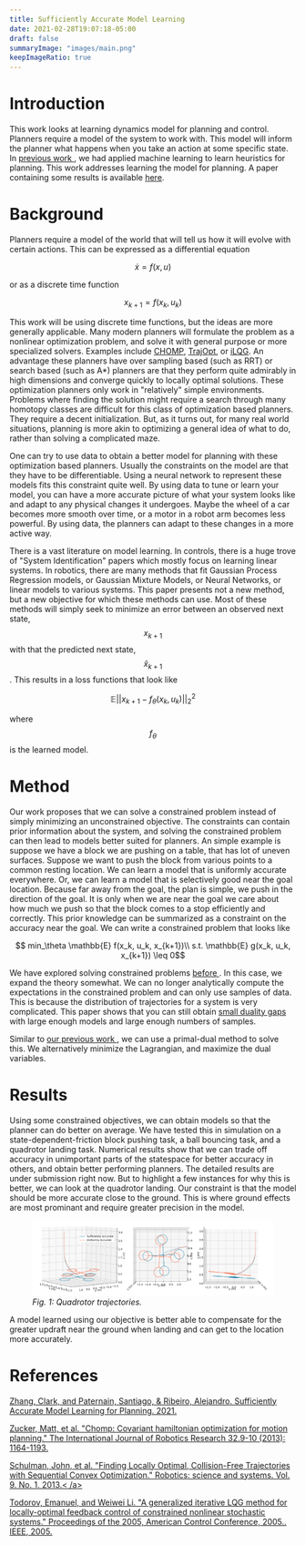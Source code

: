 ```yaml
---
title: Sufficiently Accurate Model Learning
date: 2021-02-28T19:07:18-05:00
draft: false
summaryImage: "images/main.png"
keepImageRatio: true
---
```


<script src="https://cdn.mathjax.org/mathjax/latest/MathJax.js?config=TeX-AMS-MML_HTMLorMML" type="text/javascript"></script>


# Introduction
This work looks at learning dynamics model for planning and control. Planners require a model of the system to work with. This model will inform the planner what happens when you take an action at some specific state. In <a href="../learning_implicit"> previous work </a>, we had applied machine learning to learn heuristics for planning. This work addresses learning the model for planning. A paper containing some results is available [here](#zhang2021). 

# Background
Planners require a model of the world that will tell us how it will evolve with certain actions. This can be expressed as a differential equation

$$\dot{x} = f(x, u)$$

or as a discrete time function

$$x_{k+1} = f(x_k, u_k)$$ 

This work will be using discrete time functions, but the ideas are more generally applicable.
Many modern planners will formulate the problem as a nonlinear optimization problem, and solve it with general purpose or more specialized solvers. Examples include [CHOMP](#zucker2013), [TrajOpt](#schulman2013), or [iLQG](#todorov2005). An advantage these planners have over sampling based (such as RRT) or search based (such as A*) planners are that they perform quite admirably in high dimensions and converge quickly to locally optimal solutions. These optimization planners only work in "relatively" simple environments. Problems where finding the solution might require a search through many homotopy classes are difficult for this class of optimization based planners. They require a decent initialization. But, as it turns out, for many real world situations, planning is more akin to optimizing a general idea of what to do, rather than solving a complicated maze.

One can try to use data to obtain a better model for planning  with these optimization based planners. Usually the constraints on the model are that they have to be differentiable. Using a neural network to represent these models fits this constraint quite well. By using data to tune or learn your model, you can have a more accurate picture of what your system looks like and adapt to any physical changes it undergoes. Maybe the wheel of a car becomes more smooth over time, or a motor in a robot arm becomes less powerful. By using data, the planners can adapt to these changes in a more active way. 

There is a vast literature on model learning. In controls, there is a huge trove of "System Identification" papers which mostly focus on learning linear systems. In robotics, there are many methods that fit Gaussian Process Regression models, or Gaussian Mixture Models, or Neural Networks, or linear models to various systems. This paper presents not a new method, but a new objective for which these methods can use. Most of these methods will simply seek to minimize an error between an observed next state, $$x_{k+1}$$ with that the predicted next state, $$\hat{x}_{k+1}$$. This results in a loss functions that look like

$$ \mathbb{E} || x_{k+1} - f_\theta(x_k, u_k) ||_2^2$$

where $$f_\theta$$ is the learned model.

# Method
Our work proposes that we can solve a constrained problem instead of simply minimizing an unconstrained objective. The constraints can contain prior information about the system, and solving the constrained problem can then lead to models better suited for planners.
An simple example is suppose we have a block we are pushing on a table, that has lot of uneven surfaces. Suppose we want to push the block from various points to a common resting location. We can learn a model that is uniformly accurate everywhere. Or, we can learn a model that is selectively good near the goal location. Because far away from the goal, the plan is simple, we push in the direction of the goal. It is only when we are near the goal we care about how much we push so that the block comes to a stop efficiently and correctly. This prior knowledge can be summarized as a constraint on the accuracy near the goal. We can write a constrained problem that looks like

$$ min_\theta \mathbb{E} f(x_k, u_k, x_{k+1})\\
s.t. \mathbb{E} g(x_k, u_k, x_{k+1}) \leq 0$$


We have explored solving constrained problems <a href="/2018/09/09/constrained_wireless"> before </a>. In this case, we expand the theory somewhat. We can no longer analytically compute the expectations in the constrained problem and can only use samples of data. This is because the distribution of trajectories for a system is very complicated. This paper shows that you can still obtain [small duality gaps](https://en.wikipedia.org/wiki/Duality_gap) with large enough models and large enough numbers of samples.

Similar to <a href="/2018/09/09/constrained_wireless"> our previous work </a>, we can use a primal-dual method to solve this. We alternatively minimize the Lagrangian, and maximize the dual variables.

# Results
Using some constrained objectives, we can obtain models so that the planner can do better on average. We have tested this in simulation on a state-dependent-friction block pushing task, a ball bouncing task, and a quadrotor landing task. Numerical results show that we can trade off accuracy in unimportant parts of the statespace for better accuracy in others, and obtain better performing planners. The detailed results are under submission right now. But to highlight a few instances for why this is better, we can look at the quadrotor landing. Our constraint is that the model should be more accurate close to the ground. This is where ground effects are most prominant and require greater precision in the model.


<figure display="table">
  <img src="images/quad_traj.png" width="700"/>
  <figcaption display="table-caption" caption-side="bottom"><i>Fig. 1: Quadrotor trajectories.</i></figcaption>
</figure>

A model learned using our objective is better able to compensate for the greater updraft near the ground when landing and can get to the location more accurately.


# References

<a name="zhang2021" href="https://arxiv.org/pdf/2102.06099.pdf" target="_blank">Zhang, Clark, and Paternain, Santiago, & Ribeiro, Alejandro. Sufficiently Accurate Model Learning for Planning. 2021.</a>

<a name="zucker2013" href="https://www.ri.cmu.edu/pub_files/2013/5/CHOMP_IJRR.pdf" target="_blank">Zucker, Matt, et al. "Chomp: Covariant hamiltonian optimization for motion planning." The International Journal of Robotics Research 32.9-10 (2013): 1164-1193.
</a>

<a name="schulman2013" href="http://citeseerx.ist.psu.edu/viewdoc/download?doi=10.1.1.387.4642&rep=rep1&type=pdf" target="_blank">Schulman, John, et al. "Finding Locally Optimal, Collision-Free Trajectories with Sequential Convex Optimization." Robotics: science and systems. Vol. 9. No. 1. 2013.<
/a>

<a name="todorov2005" href="http://maeresearch.ucsd.edu/skelton/publications/weiwei_ilqg_CDC43.pdf" target="_blank">Todorov, Emanuel, and Weiwei Li. "A generalized iterative LQG method for locally-optimal feedback control of constrained nonlinear stochastic systems." Proceedings of the 2005, American Control Conference, 2005.. IEEE, 2005.
</a>

